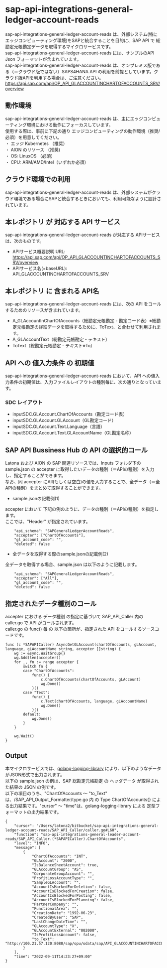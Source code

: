 # sap-api-integrations-general-ledger-account-reads
sap-api-integrations-general-ledger-account-reads は、外部システム(特にエッジコンピューティング環境)をSAPと統合することを目的に、SAP API で 総勘定元帳勘定データを取得するマイクロサービスです。    
sap-api-integrations-general-ledger-account-reads には、サンプルのAPI Json フォーマットが含まれています。   
sap-api-integrations-general-ledger-account-reads は、オンプレミス版である（＝クラウド版ではない）SAPS4HANA API の利用を前提としています。クラウド版APIを利用する場合は、ご注意ください。   
https://api.sap.com/api/OP_API_GLACCOUNTINCHARTOFACCOUNTS_SRV/overview

## 動作環境  
sap-api-integrations-general-ledger-account-reads は、主にエッジコンピューティング環境における動作にフォーカスしています。  
使用する際は、事前に下記の通り エッジコンピューティングの動作環境（推奨/必須）を用意してください。  
・ エッジ Kubernetes （推奨）    
・ AION のリソース （推奨)    
・ OS: LinuxOS （必須）    
・ CPU: ARM/AMD/Intel（いずれか必須）　　

## クラウド環境での利用
sap-api-integrations-general-ledger-account-reads は、外部システムがクラウド環境である場合にSAPと統合するときにおいても、利用可能なように設計されています。  

## 本レポジトリ が 対応する API サービス
sap-api-integrations-general-ledger-account-reads が対応する APIサービス は、次のものです。

* APIサービス概要説明 URL: https://api.sap.com/api/OP_API_GLACCOUNTINCHARTOFACCOUNTS_SRV/overview  
* APIサービス名(=baseURL): API_GLACCOUNTINCHARTOFACCOUNTS_SRV

## 本レポジトリ に 含まれる API名
sap-api-integrations-general-ledger-account-reads には、次の API をコールするためのリソースが含まれています。  

* A_GLAccountInChartOfAccounts（総勘定元帳勘定 - 勘定コード表）※総勘定元帳勘定の詳細データを取得するために、ToText、と合わせて利用されます。
* A_GLAccountText（総勘定元帳勘定 - テキスト）
* ToText（総勘定元帳勘定 - テキスト※To）

## API への 値入力条件 の 初期値
sap-api-integrations-general-ledger-account-reads において、API への値入力条件の初期値は、入力ファイルレイアウトの種別毎に、次の通りとなっています。  

### SDC レイアウト

* inputSDC.GLAccount.ChartOfAccounts（勘定コード表）
* inputSDC.GLAccount.GLAccount（GL勘定コード）
* inputSDC.GLAccount.Text.Language（言語）
* inputSDC.GLAccount.Text.GLAccountName（GL勘定名称）

## SAP API Bussiness Hub の API の選択的コール

Latona および AION の SAP 関連リソースでは、Inputs フォルダ下の sample.json の accepter に取得したいデータの種別（＝APIの種別）を入力し、指定することができます。  
なお、同 accepter にAll(もしくは空白)の値を入力することで、全データ（＝全APIの種別）をまとめて取得することができます。  

* sample.jsonの記載例(1)  

accepter において 下記の例のように、データの種別（＝APIの種別）を指定します。  
ここでは、"Header" が指定されています。

```
	"api_schema": "SAPGeneralLedgerAccountReads",
	"accepter": ["ChartOfAccounts"],
	"gl_account_code": "",
	"deleted": false
```
  
* 全データを取得する際のsample.jsonの記載例(2)  

全データを取得する場合、sample.json は以下のように記載します。  

```
	"api_schema": "SAPGeneralLedgerAccountReads",
	"accepter": ["All"],
	"gl_account_code": "",
	"deleted": false
```

## 指定されたデータ種別のコール

accepter における データ種別 の指定に基づいて SAP_API_Caller 内の caller.go で API がコールされます。  
caller.go の func() 毎 の 以下の箇所が、指定された API をコールするソースコードです。  

```
func (c *SAPAPICaller) AsyncGetGLAccount(chartOfAccounts, gLAccount, language, gLAccountName string, accepter []string) {
	wg := &sync.WaitGroup{}
	wg.Add(len(accepter))
	for _, fn := range accepter {
		switch fn {
		case "ChartOfAccounts":
			func() {
				c.ChartOfAccounts(chartOfAccounts, gLAccount)
				wg.Done()
			}()
		case "Text":
			func() {
				c.Text(chartOfAccounts, language, gLAccountName)
				wg.Done()
			}()
		default:
			wg.Done()
		}
	}

	wg.Wait()
}

```

## Output  
本マイクロサービスでは、[golang-logging-library](https://github.com/latonaio/golang-logging-library) により、以下のようなデータがJSON形式で出力されます。  
以下の sample.json の例は、SAP 総勘定元帳勘定 の ヘッダデータ が取得された結果の JSON の例です。  
以下の項目のうち、"ChartOfAccounts ～ "to_Text" は、/SAP_API_Output_Formatter/type.go 内 の Type ChartOfAccounts{} による出力結果です。"cursor" ～ "time"は、golang-logging-library による 定型フォーマットの出力結果です。  

```
{
	"cursor": "/Users/latona2/bitbucket/sap-api-integrations-general-ledger-account-reads/SAP_API_Caller/caller.go#L60",
	"function": "sap-api-integrations-general-leader-account-reads/SAP_API_Caller.(*SAPAPICaller).ChartOfAccounts",
	"level": "INFO",
	"message": [
		{
			"ChartOfAccounts": "INT",
			"GLAccount": "2000",
			"IsBalanceSheetAccount": true,
			"GLAccountGroup": "AS",
			"CorporateGroupAccount": "",
			"ProfitLossAccountType": "",
			"SampleGLAccount": "",
			"AccountIsMarkedForDeletion": false,
			"AccountIsBlockedForCreation": false,
			"AccountIsBlockedForPosting": false,
			"AccountIsBlockedForPlanning": false,
			"PartnerCompany": "",
			"FunctionalArea": "",
			"CreationDate": "1992-06-23",
			"CreatedByUser": "SAP",
			"LastChangeDateTime": "",
			"GLAccountType": "X",
			"GLAccountExternal": "002000",
			"IsProfitLossAccount": false,
			"to_Text": "http://100.21.57.120:8080/sap/opu/odata/sap/API_GLACCOUNTINCHARTOFACCOUNTS_SRV/A_GLAccountInChartOfAccounts(ChartOfAccounts='INT',GLAccount='2000')/to_Text"
		}
	],
	"time": "2022-09-11T14:23:27+09:00"
}
```

